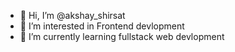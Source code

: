 - 👋 Hi, I’m @akshay_shirsat
- 👀 I’m interested in Frontend devlopment
- 🌱 I’m currently learning fullstack web devlopment

<!---
MorningStaar/MorningStaar is a ✨ special ✨ repository because its `README.md` (this file) appears on your GitHub profile.
You can click the Preview link to take a look at your changes.
--->
